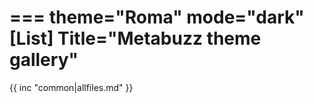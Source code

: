 ===
theme="Roma"
mode="dark"
[List]
Title="Metabuzz theme gallery"
===

{{ inc "common|allfiles.md" }}


